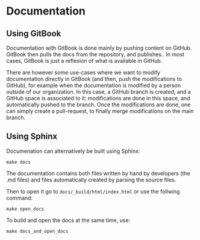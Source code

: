 # Documentation

## Using GitBook

Documentation with GitBook is done mainly by pushing content on GitHub. GitBook then pulls the docs from the repository, and publishes.. In most cases, GitBook is just a reflexion of what is available in GitHub.

There are however some use-cases where we want to modify documentation directly in GitBook (and then, push the modifications to GitHub), for example when the documentation is modified by a person outside of our organization. In this case, a GitHub branch is created, and a GitHub space is associated to it: modifications are done in this space, and automatically pushed to the branch. Once the modifications are done, one can simply create a pull-request, to finally merge modifications on the main branch.

## Using Sphinx

Documenation can alternatively be built using Sphinx:

```shell
make docs
```

The documentation contains both files written by hand by developers (the .md files) and files automatically created by parsing the source files.

Then to open it go to `docs/_build/html/index.html` or use the follwing command:

```shell
make open_docs
```

To build and open the docs at the same time, use:

```shell
make docs_and_open_docs
```






